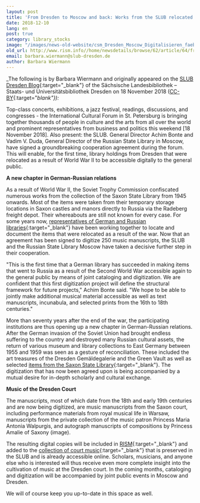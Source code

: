 ```yaml
---
layout: post
title: 'From Dresden to Moscow and back: Works from the SLUB relocated during the war will be digitized'
date: 2018-12-10
lang: en
post: true
category: library_stocks
image: "/images/news-old-website/csm_Dresden_Moscow_Digitalisieren_faeb42933c.jpg"
old_url: http://www.rism.info//home/newsdetails/browse/62/article/64/from-dresden-to-moscow-and-back-works-from-the-slub-relocated-during-the-war-will-be-digitized.html
email: barbara.wiermann@slub-dresden.de
author: Barbara Wiermann
---
```



_The following is by Barbara Wiermann and originally appeared on the [SLUB Dresden Blog](https://blog.slub-dresden.de/beitrag/2018/11/18/von-dresden-nach-moskau-und-zurueck-kriegsbedingt-verlagerte-werke-aus-der-slub-werden-digitalisier/){:target="_blank"} of the Sächsische Landesbibliothek – Staats- und Universitätsbibliothek Dresden on 18 November 2018 ([CC-BY](http://creativecommons.org/licenses/by/4.0/){:target="_blank"}):_

Top-class concerts, exhibitions, a jazz festival, readings, discussions, and congresses - the International Cultural Forum in St. Petersburg is bringing together thousands of people in culture and the arts from all over the world and prominent representatives from business and politics this weekend [18 November 2018]. Also present: the SLUB. General Director Achim Bonte and Vadim V. Duda, General Director of the Russian State Library in Moscow, have signed a groundbreaking cooperation agreement during the forum. This will enable, for the first time, library holdings from Dresden that were relocated as a result of World War II to be accessible digitally to the general public.

**A new chapter in German-Russian relations**


As a result of World War II, the Soviet Trophy Commission confiscated numerous works from the collection of the Saxon State Library from 1945 onwards. Most of the items were taken from their temporary storage locations in Saxon castles and manors directly to Russia via the Radeberg freight depot. Their whereabouts are still not known for every case. For some years now, [representatives of German and Russian libraries](https://www.preussischer-kulturbesitz.de/schwerpunkte/kooperationen/deutsch-russischer-bibliotheksdialog.html){:target="_blank"} have been working together to locate and document the items that were relocated as a result of the war. Now that an agreement has been signed to digitize 250 music manuscripts, the SLUB and the Russian State Library Moscow have taken a decisive further step in their cooperation.

"This is the first time that a German library has succeeded in making items that went to Russia as a result of the Second World War accessible again to the general public by means of joint cataloging and digitization. We are confident that this first digitization project will define the structural framework for future projects," Achim Bonte said. "We hope to be able to jointly make additional musical material accessible as well as text manuscripts, incunabula, and selected prints from the 16th to 18th centuries."

More than seventy years after the end of the war, the participating institutions are thus opening up a new chapter in German-Russian relations. After the German invasion of the Soviet Union had brought endless suffering to the country and destroyed many Russian cultural assets, the return of various museum and library collections to East Germany between 1955 and 1959 was seen as a gesture of reconciliation. These included the art treasures of the Dresden Gemäldegalerie and the Green Vault as well as selected [items from the Saxon State Library](http://nbn-resolving.de/urn:nbn:de:bsz:14-ds-1228924199911-36977){:target="_blank"}. The digitization that has now been agreed upon is being accompanied by a mutual desire for in-depth scholarly and cultural exchange.

**Music of the Dresden Court**

The manuscripts, most of which date from the 18th and early 19th centuries and are now being digitized, are music manuscripts from the Saxon court, including performance materials from royal musical life in Warsaw, manuscripts from the private collection of the music patron Princess Maria Antonia Walpurgis, and autograph manuscripts of compositions by Princess Amalie of Saxony (image).

The resulting digital copies will be included in [RISM](https://opac.rism.info/){:target="_blank"} and added to the [collection of court music](https://hofmusik.slub-dresden.de/){:target="_blank"} that is preserved in the SLUB and is already accessible online. Scholars, musicians, and anyone else who is interested will thus receive even more complete insight into the cultivation of music at the Dresden court. In the coming months, cataloging and digitization will be accompanied by joint public events in Moscow and Dresden.

We will of course keep you up-to-date in this space as well.

